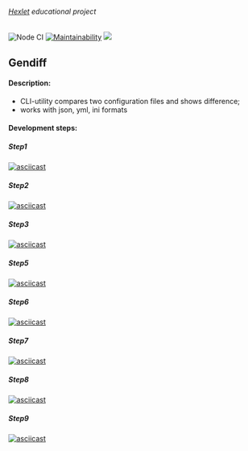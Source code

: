 ###### [Hexlet](https://ru.hexlet.io) educational project
![Node CI](https://github.com/mclyalin/frontend-project-lvl2/workflows/Node%20CI/badge.svg)
[![Maintainability](https://api.codeclimate.com/v1/badges/1d3b7221708609737122/maintainability)](https://codeclimate.com/github/mclyalin/frontend-project-lvl2/maintainability)
<a href="https://codeclimate.com/github/mclyalin/frontend-project-lvl2/test_coverage"><img src="https://api.codeclimate.com/v1/badges/1d3b7221708609737122/test_coverage" /></a>
## Gendiff

#### Description:
- CLI-utility compares two configuration files and shows difference;
- works with json, yml, ini formats   

#### Development steps:
##### Step1
[![asciicast](https://asciinema.org/a/0XfLmfzHE08jPei6p5imPaEJz.svg)](https://asciinema.org/a/0XfLmfzHE08jPei6p5imPaEJz)

##### Step2
[![asciicast](https://asciinema.org/a/yDL7uZW3JkzN8JHrAymR6pTti.svg)](https://asciinema.org/a/yDL7uZW3JkzN8JHrAymR6pTti)

##### Step3
[![asciicast](https://asciinema.org/a/2hUuPPqXmrgu1E5lTYBxSqRgo.svg)](https://asciinema.org/a/2hUuPPqXmrgu1E5lTYBxSqRgo)

##### Step5
[![asciicast](https://asciinema.org/a/8HGusgJxSRgk2yuIHt6ssMxSE.svg)](https://asciinema.org/a/8HGusgJxSRgk2yuIHt6ssMxSE)

##### Step6
[![asciicast](https://asciinema.org/a/QMct82lV4uCSKEqPYr9dFqamY.svg)](https://asciinema.org/a/QMct82lV4uCSKEqPYr9dFqamY)

##### Step7
[![asciicast](https://asciinema.org/a/wxA6AmzRXP4PkUPyICGLtE5ny.svg)](https://asciinema.org/a/wxA6AmzRXP4PkUPyICGLtE5ny)

##### Step8
[![asciicast](https://asciinema.org/a/cuUJ6LCQcjyifChvZNwR59edA.svg)](https://asciinema.org/a/cuUJ6LCQcjyifChvZNwR59edA)

##### Step9
[![asciicast](https://asciinema.org/a/LUbBuFGmOuj96Koc7g5wGG5CU.svg)](https://asciinema.org/a/LUbBuFGmOuj96Koc7g5wGG5CU)
